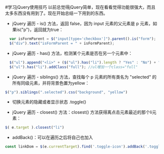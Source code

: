 #学习jQuery使用技巧
以前总觉得jQuery简单，现在看看觉得功能很强大，而且太多东西没有用到了。现在开始总结一下用到的东西。
* jQuery 遍历 - is() 方法，返回 false，因为 input 元素的父元素是 p 元素，如果is("p")，返回就为true：
```javascript
  var isFormParent = $("input[type='checkbox']").parent().is("form");
  $("div").text("isFormParent = " + isFormParent);
```

* jQuery 遍历 - has() 方法，检测某个元素是否在另一个元素中：
```javascript
  $("ul").append("<li>" + ($("ul").has("li").length ? "Yes" : "No") + "</li>"); //输出YES
  $("ul").has("li").addClass("full"); //ul增加一个class="full"
```

* jQuery 遍历 - siblings() 方法，查找每个 p 元素的所有类名为 "selected" 的所有同级元素，并将背景色置为yellow：
```javascript
$("p").siblings(".selected").css("background", "yellow")
```
* 切换元素的隐藏或者显示状态 .toggle()

* jQuery 遍历 - closest() 方法：closest() 方法获得离点击元素最近的那个li元素：
```javascript
$( e.target ).closest("li")
```

* addBack()：可以在遍历之后将自己也加入
```javascript
const linkDom = $(e.currentTarget).find('.toggle-icon').addBack('.toggle-icon');
```

